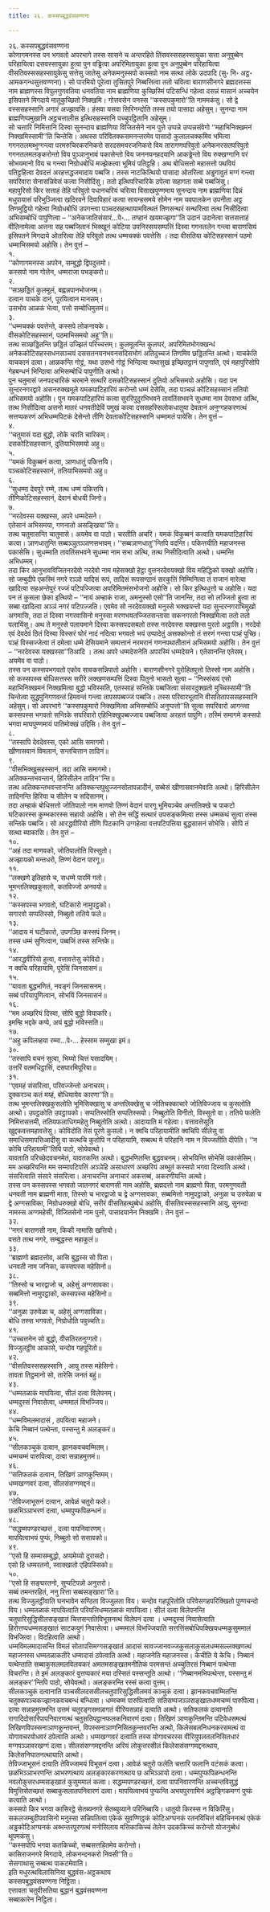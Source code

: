 ```yaml
---
title: २६. कस्सपबुद्धवंसवण्णना

---
```

२६. कस्सपबुद्धवंसवण्णना  
कोणागमनस्स पन भगवतो अपरभागे तस्स सासने च अन्तरहिते तिंसवस्ससहस्सायुका सत्ता अनुपुब्बेन परिहायित्वा दसवस्सायुका हुत्वा पुन वड्ढित्वा अपरिमितायुका हुत्वा पुन अनुपुब्बेन परिहायित्वा वीसतिवस्ससहस्सायुकेसु सत्तेसु जातेसु अनेकमनुस्सपो कस्सपो नाम सत्था लोके उदपादि (सु॰ नि॰ अट्ठ॰ आमकगन्धसुत्तवण्णना)। सो पारमियो पूरेत्वा तुसितपुरे निब्बत्तित्वा ततो चवित्वा बाराणसीनगरे ब्रह्मदत्तस्स नाम ब्राह्मणस्स विपुलगुणवतिया धनवतिया नाम ब्राह्मणिया कुच्छिस्मिं पटिसन्धिं गहेत्वा दसन्नं मासानं अच्चयेन इसिपतने मिगदाये मातुकुच्छितो निक्खमि। गोत्तवसेन पनस्स ‘‘कस्सपकुमारो’’ति नाममकंसु। सो द्वे वस्ससहस्सानि अगारं अज्झावसि। हंसवा यसवा सिरिनन्दोति तस्स तयो पासादा अहेसुम्। सुनन्दा नाम ब्राह्मणिप्पमुखानि अट्ठचत्तालीस इत्थिसहस्सानि पच्चुपट्ठितानि अहेसुम्।  
सो चत्तारि निमित्तानि दिस्वा सुनन्दाय ब्राह्मणिया विजितसेने नाम पुत्ते उप्पन्ने उप्पन्नसंवेगो ‘‘महाभिनिक्खमनं निक्खमिस्सामी’’ति चिन्तेसि। अथस्स परिवितक्कसमनन्तरमेव पासादो कुलालचक्कमिव भमित्वा गगनतलमब्भुग्गन्त्वा परमरुचिरकरनिकरो सरदसमयरजनिकरो विय तारागणपरिवुतो अनेकनरसतपरिवुतो गगनतलमलङ्करोन्तो विय पुञ्ञानुभावं पकासेन्तो विय जननयनहदयानि आकड्ढेन्तो विय रुक्खग्गानि परं सोभयमानो विय च गन्त्वा निग्रोधबोधिं मज्झेकत्वा भूमियं पतिट्ठहि। अथ बोधिसत्तो महासत्तो पथवियं पतिट्ठहित्वा देवदत्तं अरहत्तद्धजमादाय पब्बजि। तस्स नाटकित्थियो पासादा ओतरित्वा अड्ढगावुतं मग्गं गन्त्वा सपरिवारा सेनासन्निवेसं कत्वा निसीदिंसु। ततो इत्थिपरिचारिके ठपेत्वा सहागता सब्बे पब्बजिंसु।  
महापुरिसो किर सत्ताहं तेहि परिवुतो पधानचरियं चरित्वा विसाखपुण्णमाय सुनन्दाय नाम ब्राह्मणिया दिन्नं मधुपायासं परिभुञ्जित्वा खदिरवने दिवाविहारं कत्वा सायन्हसमये सोमेन नाम यवपालकेन उपनीता अट्ठ तिणमुट्ठियो गहेत्वा निग्रोधबोधिं उपगन्त्वा पञ्चदसहत्थायामवित्थतं तिणसन्थरं सन्थरित्वा तत्थ निसीदित्वा अभिसम्बोधिं पापुणित्वा – ‘‘अनेकजातिसंसारं…पे॰… तण्हानं खयमज्झगा’’ति उदानं उदानेत्वा सत्तसत्ताहं वीतिनामेत्वा अत्तना सह पब्बजितानं भिक्खूनं कोटिया उपनिस्सयसम्पत्तिं दिस्वा गगनतलेन गन्त्वा बाराणसियं इसिपतने मिगदाये ओतरित्वा तेहि परिवुतो तत्थ धम्मचक्कं पवत्तेसि । तदा वीसतिया कोटिसहस्सानं पठमो धम्माभिसमयो अहोसि। तेन वुत्तं –  
१.  
‘‘कोणागमनस्स अपरेन, सम्बुद्धो द्विपदुत्तमो।  
कस्सपो नाम गोत्तेन, धम्मराजा पभङ्करो॥  
२.  
‘‘सञ्छड्डितं कुलमूलं, बह्वन्नपानभोजनम्।  
दत्वान याचके दानं, पूरयित्वान मानसम्।  
उसभोव आळकं भेत्वा, पत्तो सम्बोधिमुत्तमं॥  
३.  
‘‘धम्मचक्कं पवत्तेन्ते, कस्सपे लोकनायके।  
वीसकोटिसहस्सानं, पठमाभिसमयो अहू’’ति॥  
तत्थ सञ्छड्डितन्ति छड्डितं उज्झितं परिच्चत्तम्। कुलमूलन्ति कुलघरं, अपरिमितभोगक्खन्धं अनेककोटिसहस्सधनसञ्चयं दससतनयनभवनसदिसभोगं अतिदुच्चजं तिणमिव छड्डितन्ति अत्थो। याचकेति याचकानं दत्वा। आळकन्ति गोट्ठं, यथा उसभो गोट्ठं भिन्दित्वा यथासुखं इच्छितट्ठानं पापुणाति, एवं महापुरिसोपि गेहबन्धनं भिन्दित्वा अभिसम्बोधिं पापुणीति अत्थो।  
पुन चतुमासं जनपदचारिकं चरमाने सत्थरि दसकोटिसहस्सानं दुतियो अभिसमयो अहोसि। यदा पन सुन्दरनगरद्वारे असनरुक्खमूले यमकपाटिहारियं करोन्तो धम्मं देसेसि, तदा पञ्चन्नं कोटिसहस्सानं ततियो अभिसमयो अहोसि। पुन यमकपाटिहारियं कत्वा सुररिपुदुरभिभवने तावतिंसभवने सुधम्मा नाम देवसभा अत्थि, तत्थ निसीदित्वा अत्तनो मातरं धनवतीदेविं पमुखं कत्वा दससहस्सिलोकधातुया देवतानं अनुग्गहकरणत्थं सत्तप्पकरणं अभिधम्मपिटकं देसेन्तो तीणि देवताकोटिसहस्सानि धम्मामतं पायेसि। तेन वुत्तं –  
४.  
‘‘चतुमासं यदा बुद्धो, लोके चरति चारिकम्।  
दसकोटिसहस्सानं, दुतियाभिसमयो अहु॥  
५.  
‘‘यमकं विकुब्बनं कत्वा, ञाणधातुं पकित्तयि।  
पञ्चकोटिसहस्सानं, ततियाभिसमयो अहु॥  
६.  
‘‘सुधम्मा देवपुरे रम्मे, तत्थ धम्मं पकित्तयि।  
तीणिकोटिसहस्सानं, देवानं बोधयी जिनो॥  
७.  
‘‘नरदेवस्स यक्खस्स, अपरे धम्मदेसने।  
एतेसानं अभिसमया, गणनातो असङ्खिया’’ति॥  
तत्थ चतुमासन्ति चातुमासे। अयमेव वा पाठो। चरतीति अचरि। यमकं विकुब्बनं कत्वाति यमकपाटिहारियं कत्वा। ञाणधातुन्ति सब्बञ्ञुतञ्ञाणसभावम्। ‘‘सब्बञाणधातु’’न्तिपि वदन्ति। पकित्तयीति महाजनस्स पकासेसि। सुधम्माति तावतिंसभवने सुधम्मा नाम सभा अत्थि, तत्थ निसीदित्वाति अत्थो। धम्मन्ति अभिधम्मम्।  
तदा किर आनुभावविजितनरदेवो नरदेवो नाम महेसक्खो हेट्ठा वुत्तनरदेवयक्खो विय महिद्धिको यक्खो अहोसि। सो जम्बुदीपे एकस्मिं नगरे रञ्ञो यादिसं रूपं, तादिसं रूपसण्ठानं सरकुत्तिं निम्मिनित्वा तं राजानं मारेत्वा खादित्वा सहअन्तेपुरं रज्जं पटिपज्जित्वा अपरिमितमंसभोजनो अहोसि। सो किर इत्थिधुत्तो च अहोसि। यदा पन तं कुसला छेका इत्थियो – ‘‘नायं अम्हाकं राजा, अमनुस्सो एसो’’ति जानन्ति, तदा सो लज्जितो हुत्वा ता सब्बा खादित्वा अञ्ञं नगरं पटिपज्जति। एवमेव सो नरदेवयक्खो मनुस्से भक्खयन्तो यदा सुन्दरनगराभिमुखो अगमासि, तदा तं दिस्वा नगरवासिनो मनुस्सा मरणभयतज्जितसन्तासा सकनगरतो निक्खमित्वा ततो ततो पलायिंसु। अथ ते मनुस्से पलायमाने दिस्वा कस्सपदसबलो तस्स नरदेवस्स यक्खस्स पुरतो अट्ठासि। नरदेवो एवं देवदेवं ठितं दिस्वा विस्सरं घोरं नादं नदित्वा भगवतो भयं उप्पादेतुं असक्कोन्तो तं सरणं गन्त्वा पञ्हं पुच्छि। पञ्हं विस्सज्जेत्वा तं दमेत्वा धम्मे देसियमाने सम्पत्तानं नरमरानं गणनपथातीतानं अभिसमयो अहोसि। तेन वुत्तं – ‘‘नरदेवस्स यक्खस्सा’’तिआदि । तत्थ अपरे धम्मदेसनेति अपरस्मिं धम्मदेसने। एतेसानन्ति एतेसम्। अयमेव वा पाठो।  
तस्स पन कस्सपभगवतो एकोव सावकसन्निपातो अहोसि। बाराणसीनगरे पुरोहितपुत्तो तिस्सो नाम अहोसि। सो कस्सपस्स बोधिसत्तस्स सरीरे लक्खणसम्पत्तिं दिस्वा पितुनो भासतो सुत्वा – ‘‘निस्संसयं एसो महाभिनिक्खमनं निक्खमित्वा बुद्धो भविस्सति, एतस्साहं सन्तिके पब्बजित्वा संसारदुक्खतो मुच्चिस्सामी’’ति चिन्तेत्वा सुद्धमुनिगणवन्तं हिमवन्तं गन्त्वा तापसपब्बज्जं पब्बजि। तस्स परिवारभूतानि वीसतितापससहस्सानि अहेसुम्। सो अपरभागे ‘‘कस्सपकुमारो निक्खमित्वा अभिसम्बोधिं अनुप्पत्तो’’ति सुत्वा सपरिवारो आगन्त्वा कस्सपस्स भगवतो सन्तिके सपरिवारो एहिभिक्खुपब्बज्जाय पब्बजित्वा अरहत्तं पापुणि। तस्मिं समागमे कस्सपो भगवा माघपुण्णमायं पातिमोक्खं उद्दिसि। तेन वुत्तं –  
८.  
‘‘तस्सापि देवदेवस्स, एको आसि समागमो।  
खीणासवानं विमलानं, सन्तचित्तान तादिनं॥  
९.  
‘‘वीसभिक्खुसहस्सानं, तदा आसि समागमो।  
अतिक्कन्तभवन्तानं, हिरिसीलेन तादिन’’न्ति॥  
तत्थ अतिक्कन्तभवन्तानन्ति अतिक्कन्तपुथुज्जनसोतापन्नादीनं, सब्बेसं खीणासवानमेवाति अत्थो। हिरिसीलेन तादिनन्ति हिरिया च सीलेन च सदिसानम्।  
तदा अम्हाकं बोधिसत्तो जोतिपालो नाम माणवो तिण्णं वेदानं पारगू भूमियञ्चेव अन्तलिक्खे च पाकटो घटिकारस्स कुम्भकारस्स सहायो अहोसि। सो तेन सद्धिं सत्थारं उपसङ्कमित्वा तस्स धम्मकथं सुत्वा तस्स सन्तिके पब्बजि। सो आरद्धवीरियो तीणि पिटकानि उग्गहेत्वा वत्तपटिपत्तिया बुद्धसासनं सोभेसि। सोपि तं सत्था ब्याकासि। तेन वुत्तं –  
१०.  
‘‘अहं तदा माणवको, जोतिपालोति विस्सुतो।  
अज्झायको मन्तधरो, तिण्णं वेदान पारगू॥  
११.  
‘‘लक्खणे इतिहासे च, सधम्मे पारमिं गतो।  
भूमन्तलिक्खकुसलो, कतविज्जो अनवयो॥  
१२.  
‘‘कस्सपस्स भगवतो, घटिकारो नामुपट्ठको।  
सगारवो सप्पतिस्सो, निब्बुतो ततिये फले॥  
१३.  
‘‘आदाय मं घटीकारो, उपगञ्छि कस्सपं जिनम्।  
तस्स धम्मं सुणित्वान, पब्बजिं तस्स सन्तिके॥  
१४.  
‘‘आरद्धवीरियो हुत्वा, वत्तावत्तेसु कोविदो।  
न क्वचि परिहायामि, पूरेसिं जिनसासनं॥  
१५.  
‘‘यावता बुद्धभणितं, नवङ्गं जिनसासनम्।  
सब्बं परियापुणित्वान, सोभयिं जिनसासनं॥  
१६.  
‘‘मम अच्छरियं दिस्वा, सोपि बुद्धो वियाकरि।  
इमम्हि भद्दके कप्पे, अयं बुद्धो भविस्सति॥  
१७.  
‘‘अहु कपिलव्हया रम्मा…पे॰… हेस्साम सम्मुखा इमं॥  
३०.  
‘‘तस्सापि वचनं सुत्वा, भिय्यो चित्तं पसादयिम्।  
उत्तरिं वतमधिट्ठासिं, दसपारमिपूरिया॥  
३१.  
‘‘एवमहं संसरित्वा, परिवज्जेन्तो अनाचरम्।  
दुक्करञ्च कतं मय्हं, बोधियायेव कारणा’’ति॥  
तत्थ भूमन्तलिक्खकुसलोति भूमिसिक्खासु च अन्तलिक्खेसु च जोतिचक्काचारे जोतिविज्जाय च कुसलोति अत्थो। उपट्ठकोति उपट्ठायको। सप्पतिस्सोति सप्पतिस्सयो। निब्बुतोति विनीतो, विस्सुतो वा। ततिये फलेति निमित्तसत्तमी, ततियफलाधिगमहेतु निब्बुतोति अत्थो। आदायाति मं गहेत्वा। वत्तावत्तेसूति खुद्दकवत्तमहावत्तेसु। कोविदोति तेसं पूरणे कुसलो। न क्वचि परिहायामीति क्वचिपि सीलेसु वा समाधिसमापत्तिआदीसु वा कत्थचि कुतोपि न परिहायामि, सब्बत्थ मे परिहानि नाम न विज्जतीति दीपेति। ‘‘न कोचि परिहायामी’’तिपि पाठो, सोयेवत्थो।  
यावताति परिच्छेदवचनमेतं, यावतकन्ति अत्थो। बुद्धभणितन्ति बुद्धवचनम्। सोभयिन्ति सोभेसिं पकासेसिम्। मम अच्छरियन्ति मम सम्मापटिपत्तिं अञ्ञेहि असाधारणं अच्छरियं अब्भुतं कस्सपो भगवा दिस्वाति अत्थो। संसरित्वाति संसारे संसरित्वा। अनाचरन्ति अनाचारं अकत्तब्बं, अकरणीयन्ति अत्थो।  
तस्स पन कस्सपस्स भगवतो जातनगरं बाराणसी नाम अहोसि, ब्रह्मदत्तो नाम ब्राह्मणो पिता, परमगुणवती धनवती नाम ब्राह्मणी माता, तिस्सो च भारद्वाजो च द्वे अग्गसावका, सब्बमित्तो नामुपट्ठाको, अनुळा च उरुवेळा च द्वे अग्गसाविका, निग्रोधरुक्खो बोधि, सरीरं वीसतिहत्थुब्बेधं अहोसि, वीसतिवस्ससहस्सानि आयु, सुनन्दा नामस्स अग्गमहेसी, विजितसेनो नाम पुत्तो, पासादयानेन निक्खमि। तेन वुत्तं –  
३२.  
‘‘नगरं बाराणसी नाम, किकी नामासि खत्तियो।  
वसते तत्थ नगरे, सम्बुद्धस्स महाकुलं॥  
३३.  
‘‘ब्राह्मणो ब्रह्मदत्तोव, आसि बुद्धस्स सो पिता।  
धनवती नाम जनिका, कस्सपस्स महेसिनो॥  
३८.  
‘‘तिस्सो च भारद्वाजो च, अहेसुं अग्गसावका।  
सब्बमित्तो नामुपट्ठाको, कस्सपस्स महेसिनो॥  
३९.  
‘‘अनुळा उरुवेळा च, अहेसुं अग्गसाविका।  
बोधि तस्स भगवतो, निग्रोधोति पवुच्चति॥  
४१.  
‘‘उच्चत्तनेन सो बुद्धो, वीसतिरतनुग्गतो।  
विज्जुलट्ठीव आकासे, चन्दोव गहपूरितो॥  
४२.  
‘‘वीसतिवस्ससहस्सानि , आयु तस्स महेसिनो।  
तावता तिट्ठमानो सो, तारेसि जनतं बहुं॥  
४३.  
‘‘धम्मतळाकं मापयित्वा, सीलं दत्वा विलेपनम्।  
धम्मदुस्सं निवासेत्वा, धम्ममालं विभज्जिय॥  
४४.  
‘‘धम्मविमलमादासं , ठपयित्वा महाजने।  
केचि निब्बानं पत्थेन्ता, पस्सन्तु मे अलङ्करं॥  
४५.  
‘‘सीलकञ्चुकं दत्वान, झानकवचवम्मितम्।  
धम्मचम्मं पारुपित्वा, दत्वा सन्नाहमुत्तमं॥  
४६.  
‘‘सतिफलकं दत्वान, तिखिणं ञाणकुन्तिमम्।  
धम्मखग्गवरं दत्वा, सीलसंसग्गमद्दनं॥  
४७.  
‘‘तेविज्जाभूसनं दत्वान, आवेळं चतुरो फले।  
छळभिञ्ञाभरणं दत्वा, धम्मपुप्फपिळन्धनं॥  
४८.  
‘‘सद्धम्मपण्डरच्छत्तं , दत्वा पापनिवारणम्।  
मापयित्वाभयं पुप्फं, निब्बुतो सो ससावको॥  
४९.  
‘‘एसो हि सम्मासम्बुद्धो, अप्पमेय्यो दुरासदो।  
एसो हि धम्मरतनो, स्वाक्खातो एहिपस्सिको॥  
५०.  
‘‘एसो हि सङ्घरतनो, सुप्पटिपन्नो अनुत्तरो।  
सब्बं तमन्तरहितं, ननु रित्ता सब्बसङ्खारा’’ति॥  
तत्थ विज्जुलट्ठीवाति घनभावेन सण्ठिता विज्जुलता विय। चन्दोव गहपूरितोति परिवेसगहपरिक्खितो पुण्णचन्दो विय। धम्मतळाकं मापयित्वाति परियत्तिधम्मतळाकं मापयित्वा। सीलं दत्वा विलेपनन्ति चतुपारिसुद्धिसीलसङ्खातं चित्तसन्ततिविभूसनत्थं विलेपनं दत्वा । धम्मदुस्सं निवासेत्वाति हिरोत्तप्पधम्मसङ्खातं साटकयुगं निवासेत्वा। धम्ममालं विभज्जियाति सत्तत्तिंसबोधिपक्खियधम्मकुसुममालं विभजित्वा। विदहित्वाति अत्थो।  
धम्मविमलमादासन्ति विमलं सोतापत्तिमग्गसङ्खातं आदासं सावज्जानवज्जकुसलाकुसलधम्मसल्लक्खणत्थं महाजनस्स धम्मतळाकतीरे धम्मादासं ठपेत्वाति अत्थो। महाजनेति महाजनस्स। केचीति ये केचि। निब्बानं पत्थेन्ताति सब्बाकुसलमलविलयकरं अमतमसङ्खतमनीतिकं परमसन्तं अच्चुतिरसं निब्बानं पत्थेन्ता विचरन्ति। ते इमं अलङ्कारं वुत्तप्पकारं मया दस्सितं पस्सन्तूति अत्थो। ‘‘निब्बानमभिपत्थेन्ता, पस्सन्तु मं अलङ्कर’’न्तिपि पाठो, सोयेवत्थो। अलङ्करन्ति रस्सं कत्वा वुत्तम्।  
सीलकञ्चुकं दत्वानाति पञ्चसीलदससीलचतुपारिसुद्धिसीलमयं कञ्चुकं दत्वा। झानकवचवम्मितन्ति चतुक्कपञ्चकज्झानकवचबन्धं बन्धित्वा। धम्मचम्मं पारुपित्वाति सतिसम्पजञ्ञसङ्खातधम्मचम्मं पारुपित्वा। दत्वा सन्नाहमुत्तमन्ति उत्तमं चतुरङ्गसमन्नागतं वीरियसन्नाहं दत्वाति अत्थो। सतिफलकं दत्वानाति रागादिदोसारिपापनिवारणत्थं चतुसतिपट्ठानफलकनिवारणं दत्वा। तिखिणं ञाणकुन्तिमन्ति पटिवेधसमत्थं तिखिणविपस्सनाञाणकुन्तवन्तं, विपस्सनाञाणनिसितकुन्तवरन्ति अत्थो, किलेसबलनिधनकरसमत्थं वा योगावचरयोधवरं ठपेत्वाति अत्थो। धम्मखग्गवरं दत्वाति तस्स योगावचरस्स वीरियुपलतलनिसितधारं मग्गपञ्ञावरखग्गं दत्वा। सीलसंसग्गमद्दनन्ति अरियं लोकुत्तरसीलं किलेससंसग्गमद्दनत्थाय, किलेसनिघातनत्थायाति अत्थो।  
तेविज्जाभूसनं दत्वाति तेविज्जामयं विभूसनं दत्वा। आवेळं चतुरो फलेति चत्तारि फलानि वटंसकं कत्वा। छळभिञ्ञाभरणन्ति आभरणत्थाय अलङ्कारकरणत्थाय छ अभिञ्ञायो दत्वा। धम्मपुप्फपिळन्धनन्ति नवलोकुत्तरधम्मसङ्खातं कुसुममालं कत्वा। सद्धम्मपण्डरच्छत्तं, दत्वा पापनिवारणन्ति अच्चन्तविसुद्धं विमुत्तिसेतच्छत्तं सब्बाकुसलातपनिवारणं दत्वा। मापयित्वाभयं पुप्फन्ति अभयपुरगामिनं अट्ठङ्गिकमग्गं पुप्फं कत्वाति अत्थो।  
कस्सपो किर भगवा कासिरट्ठे सेतब्यनगरे सेतब्युय्याने परिनिब्बायि। धातुयो किरस्स न विकिरिंसु। सकलजम्बुदीपवासिनो मनुस्सा सन्निपतित्वा एकेकं सुवण्णिट्ठकं कोटिअग्घनकं रतनविचित्तं बहिचिननत्थं एकेकं अड्ढकोटिअग्घनकं अब्भन्तरपूरणत्थं मनोसिलाय मत्तिकाकिच्चं तेलेन उदककिच्चं करोन्तो योजनुब्बेधं थूपमकंसु।  
‘‘कस्सपोपि भगवा कतकिच्चो, सब्बसत्तहितमेव करोन्तो।  
कासिराजनगरे मिगदाये, लोकनन्दनकरो निवसी’’ति॥  
सेसगाथासु सब्बत्थ पाकटमेवाति।  
इति मधुरत्थविलासिनिया बुद्धवंस-अट्ठकथाय  
कस्सपबुद्धवंसवण्णना निट्ठिता।  
एत्तावता चतुवीसतिया बुद्धानं बुद्धवंसवण्णना  
सब्बाकारेन निट्ठिता।  